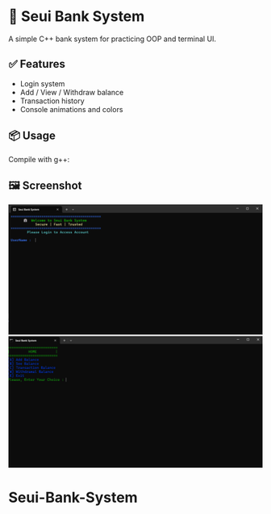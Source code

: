 # 🏦 Seui Bank System

A simple C++ bank system for practicing OOP and terminal UI.

## ✅ Features
- Login system
- Add / View / Withdraw balance
- Transaction history
- Console animations and colors

## 📦 Usage
Compile with g++:

## 🖼️ Screenshot

![Screenshot](Screenshot.png)
![Screenshot](Screenshot_1.png)
# Seui-Bank-System
